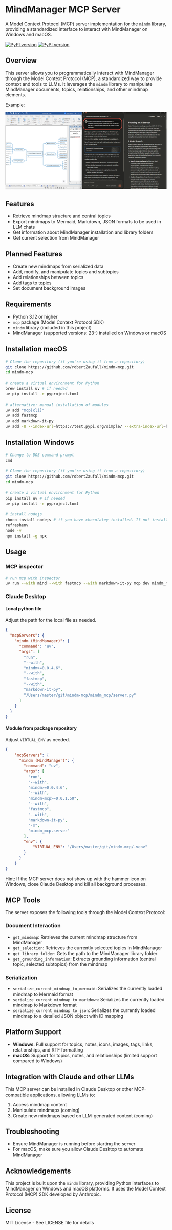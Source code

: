 # MindManager MCP Server

A Model Context Protocol (MCP) server implementation for the `mindm` library, providing a standardized interface to interact with MindManager on Windows and macOS.  

[![PyPI version](https://img.shields.io/pypi/v/mindm-mcp.svg)](https://pypi.org/project/mindm-mcp/)
[![PyPI version](https://img.shields.io/pypi/v/mindm.svg)](https://pypi.org/project/mindm/)

## Overview

This server allows you to programmatically interact with MindManager through the Model Context Protocol (MCP), a standardized way to provide context and tools to LLMs. It leverages the `mindm` library to manipulate MindManager documents, topics, relationships, and other mindmap elements.

Example:

![MindManager MCP in Claude](assets/claude.png)

## Features

- Retrieve mindmap structure and central topics
- Export mindmaps to Mermaid, Markdown, JSON formats to be used in LLM chats
- Get information about MindManager installation and library folders
- Get current selection from MindManager

## Planned Features

- Create new mindmaps from serialized data
- Add, modify, and manipulate topics and subtopics
- Add relationships between topics
- Add tags to topics
- Set document background images

## Requirements

- Python 3.12 or higher
- `mcp` package (Model Context Protocol SDK)
- `mindm` library (included in this project)
- MindManager (supported versions: 23-) installed on Windows or macOS

## Installation macOS

```bash
# Clone the repository (if you're using it from a repository)
git clone https://github.com/robertZaufall/mindm-mcp.git
cd mindm-mcp

# create a virtual environment for Python
brew install uv # if needed
uv pip install -r pyproject.toml

# alternative: manual installation of modules
uv add "mcp[cli]"
uv add fastmcp
uv add markdown-it-py
uv add -U --index-url=https://test.pypi.org/simple/ --extra-index-url=https://pypi.org/simple/ mindm mindm-mcp
```

## Installation Windows

```bash
# Change to DOS command prompt
cmd

# Clone the repository (if you're using it from a repository)
git clone https://github.com/robertZaufall/mindm-mcp.git
cd mindm-mcp

# create a virtual environment for Python
pip install uv # if needed
uv pip install -r pyproject.toml

# install nodejs
choco install nodejs # if you have chocolatey installed. If not install nodejs otherwise
refreshenv
node -v
npm install -g npx
```

## Usage

### MCP inspector

```bash
# run mcp with inspector
uv run --with mind --with fastmcp --with markdown-it-py mcp dev mindm_mcp/server.py
```

### Claude Desktop

#### Local python file

Adjust the path for the local file as needed.
```json
{
  "mcpServers": {
    "mindm (MindManager)": {
      "command": "uv",
      "args": [
        "run",
        "--with",
        "mindm>=0.0.4.6",
        "--with",
        "fastmcp",
        "--with",
        "markdown-it-py",
        "/Users/master/git/mindm-mcp/mindm_mcp/server.py"
      ]
    }
  }
}
```

#### Module from package repository

Adjust `VIRTUAL_ENV` as needed.
```json
{
    "mcpServers": {
      "mindm (MindManager)": {
        "command": "uv",
        "args": [
          "run",
          "--with",
          "mindm>=0.0.4.6",
          "--with",
          "mindm-mcp>=0.0.1.50",
          "--with",
          "fastmcp",
          "--with",
          "markdown-it-py",
          "-m",
          "mindm_mcp.server"
        ],
        "env": {
            "VIRTUAL_ENV": "/Users/master/git/mindm-mcp/.venv"
        }
      }
    }
}
```

Hint: If the MCP server does not show up with the hammer icon on Windows, close Claude Desktop and kill all background processes.  


## MCP Tools

The server exposes the following tools through the Model Context Protocol:

### Document Interaction
- `get_mindmap`: Retrieves the current mindmap structure from MindManager
- `get_selection`: Retrieves the currently selected topics in MindManager
- `get_library_folder`: Gets the path to the MindManager library folder
- `get_grounding_information`: Extracts grounding information (central topic, selected subtopics) from the mindmap

### Serialization
- `serialize_current_mindmap_to_mermaid`: Serializes the currently loaded mindmap to Mermaid format
- `serialize_current_mindmap_to_markdown`: Serializes the currently loaded mindmap to Markdown format
- `serialize_current_mindmap_to_json`: Serializes the currently loaded mindmap to a detailed JSON object with ID mapping


## Platform Support

- **Windows**: Full support for topics, notes, icons, images, tags, links, relationships, and RTF formatting
- **macOS**: Support for topics, notes, and relationships (limited support compared to Windows)

## Integration with Claude and other LLMs

This MCP server can be installed in Claude Desktop or other MCP-compatible applications, allowing LLMs to:

1. Access mindmap content
2. Manipulate mindmaps (coming)
3. Create new mindmaps based on LLM-generated content (coming)

## Troubleshooting

- Ensure MindManager is running before starting the server
- For macOS, make sure you allow Claude Desktop to automate MindManager

## Acknowledgements

This project is built upon the `mindm` library, providing Python interfaces to MindManager on Windows and macOS platforms. It uses the Model Context Protocol (MCP) SDK developed by Anthropic.

## License

MIT License - See LICENSE file for details

